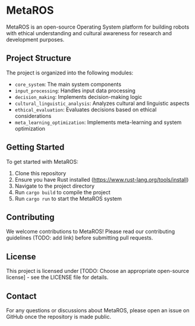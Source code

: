 # MetaROS

MetaROS is an open-source Operating System platform for building robots with ethical understanding and cultural awareness for research and development purposes.

## Project Structure

The project is organized into the following modules:

- `core_system`: The main system components
- `input_processing`: Handles input data processing
- `decision_making`: Implements decision-making logic
- `cultural_linguistic_analysis`: Analyzes cultural and linguistic aspects
- `ethical_evaluation`: Evaluates decisions based on ethical considerations
- `meta_learning_optimization`: Implements meta-learning and system optimization

## Getting Started

To get started with MetaROS:

1. Clone this repository
2. Ensure you have Rust installed (https://www.rust-lang.org/tools/install)
3. Navigate to the project directory
4. Run `cargo build` to compile the project
5. Run `cargo run` to start the MetaROS system

## Contributing

We welcome contributions to MetaROS! Please read our contributing guidelines (TODO: add link) before submitting pull requests.

## License

This project is licensed under [TODO: Choose an appropriate open-source license] - see the LICENSE file for details.

## Contact

For any questions or discussions about MetaROS, please open an issue on GitHub once the repository is made public.